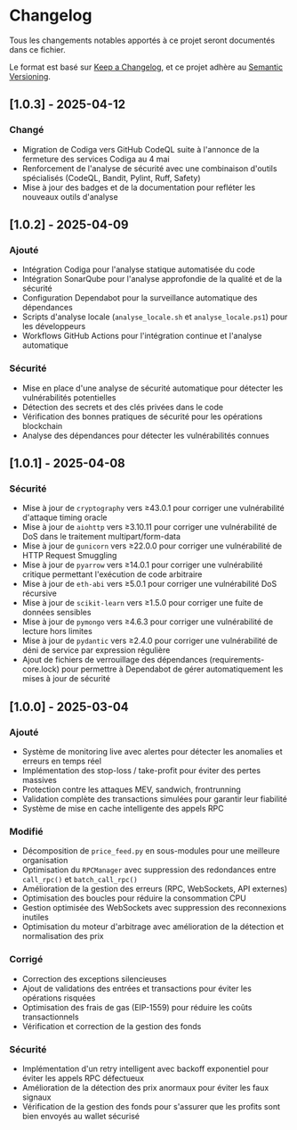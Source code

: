 # Changelog

Tous les changements notables apportés à ce projet seront documentés dans ce fichier.

Le format est basé sur [Keep a Changelog](https://keepachangelog.com/fr/1.0.0/),
et ce projet adhère au [Semantic Versioning](https://semver.org/spec/v2.0.0.html).

## [1.0.3] - 2025-04-12

### Changé
- Migration de Codiga vers GitHub CodeQL suite à l'annonce de la fermeture des services Codiga au 4 mai
- Renforcement de l'analyse de sécurité avec une combinaison d'outils spécialisés (CodeQL, Bandit, Pylint, Ruff, Safety)
- Mise à jour des badges et de la documentation pour refléter les nouveaux outils d'analyse

## [1.0.2] - 2025-04-09

### Ajouté
- Intégration Codiga pour l'analyse statique automatisée du code
- Intégration SonarQube pour l'analyse approfondie de la qualité et de la sécurité
- Configuration Dependabot pour la surveillance automatique des dépendances
- Scripts d'analyse locale (`analyse_locale.sh` et `analyse_locale.ps1`) pour les développeurs
- Workflows GitHub Actions pour l'intégration continue et l'analyse automatique

### Sécurité
- Mise en place d'une analyse de sécurité automatique pour détecter les vulnérabilités potentielles
- Détection des secrets et des clés privées dans le code
- Vérification des bonnes pratiques de sécurité pour les opérations blockchain
- Analyse des dépendances pour détecter les vulnérabilités connues

## [1.0.1] - 2025-04-08

### Sécurité
- Mise à jour de `cryptography` vers ≥43.0.1 pour corriger une vulnérabilité d'attaque timing oracle
- Mise à jour de `aiohttp` vers ≥3.10.11 pour corriger une vulnérabilité de DoS dans le traitement multipart/form-data
- Mise à jour de `gunicorn` vers ≥22.0.0 pour corriger une vulnérabilité de HTTP Request Smuggling
- Mise à jour de `pyarrow` vers ≥14.0.1 pour corriger une vulnérabilité critique permettant l'exécution de code arbitraire
- Mise à jour de `eth-abi` vers ≥5.0.1 pour corriger une vulnérabilité DoS récursive
- Mise à jour de `scikit-learn` vers ≥1.5.0 pour corriger une fuite de données sensibles
- Mise à jour de `pymongo` vers ≥4.6.3 pour corriger une vulnérabilité de lecture hors limites
- Mise à jour de `pydantic` vers ≥2.4.0 pour corriger une vulnérabilité de déni de service par expression régulière
- Ajout de fichiers de verrouillage des dépendances (requirements-core.lock) pour permettre à Dependabot de gérer automatiquement les mises à jour de sécurité

## [1.0.0] - 2025-03-04

### Ajouté
- Système de monitoring live avec alertes pour détecter les anomalies et erreurs en temps réel
- Implémentation des stop-loss / take-profit pour éviter des pertes massives
- Protection contre les attaques MEV, sandwich, frontrunning
- Validation complète des transactions simulées pour garantir leur fiabilité
- Système de mise en cache intelligente des appels RPC

### Modifié
- Décomposition de `price_feed.py` en sous-modules pour une meilleure organisation
- Optimisation du `RPCManager` avec suppression des redondances entre `call_rpc()` et `batch_call_rpc()`
- Amélioration de la gestion des erreurs (RPC, WebSockets, API externes)
- Optimisation des boucles pour réduire la consommation CPU
- Gestion optimisée des WebSockets avec suppression des reconnexions inutiles
- Optimisation du moteur d'arbitrage avec amélioration de la détection et normalisation des prix

### Corrigé
- Correction des exceptions silencieuses
- Ajout de validations des entrées et transactions pour éviter les opérations risquées
- Optimisation des frais de gas (EIP-1559) pour réduire les coûts transactionnels
- Vérification et correction de la gestion des fonds

### Sécurité
- Implémentation d'un retry intelligent avec backoff exponentiel pour éviter les appels RPC défectueux
- Amélioration de la détection des prix anormaux pour éviter les faux signaux
- Vérification de la gestion des fonds pour s'assurer que les profits sont bien envoyés au wallet sécurisé 